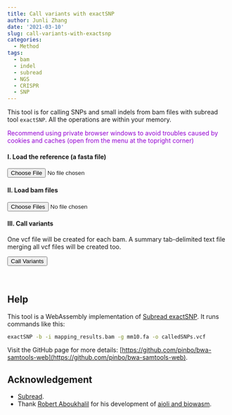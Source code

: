 ```yaml
---
title: Call variants with exactSNP
author: Junli Zhang
date: '2021-03-10'
slug: call-variants-with-exactsnp
categories:
  - Method
tags:
  - bam
  - indel
  - subread
  - NGS
  - CRISPR
  - SNP
---
```


This tool is for calling SNPs and small indels from bam files with subread tool `exactSNP`. All the operations are within your memory.
<p id=recommend" style="color:darkviolet;">Recommend using private browser windows to avoid troubles caused by cookies and caches (open from the menu at the topright corner)</p>

<h4>I. Load the reference (a fasta file)</h4>
<input id="reference" type="file"><br>
<p id="demoRef" style="display:none;"></p>

<h4>II. Load bam files</h4>
<input id="fastq" type="file" multiple>
<p id="demoFq" style="display:none;"></p>

<h4>III. Call variants</h4>

One vcf file will be created for each bam. A summary tab-delimited text file merging all vcf files will be created too.

<button onclick="makeAll()">Call Variants</button>
<p id="bam" style="color:tomato;font-style: italic;"></p>
<p id="indexErr" style="color:red;"></p>
<button id="download-btn" onclick="downloadVar()" style="visibility:hidden">Download variant summary</button>
<p id="download" style="color:tomato;font-style: italic;"></p>

<script src="/tools/aioli/latest/aioli.js"></script>
<script src="/libs/exactSNP.js"></script>
<script src="/libs/FileSaver.min.js"></script>
<script src="/libs/jszip.min.js"></script>

## Help

This tool is a WebAssembly implementation of [Subread exactSNP](http://subread.sourceforge.net/). It runs commands like this:

```sh
exactSNP -b -i mapping_results.bam -g mm10.fa -o calledSNPs.vcf
```

Visit the GitHub page for more details: [https://github.com/pinbo/bwa-samtools-web](https://github.com/pinbo/bwa-samtools-web).

## Acknowledgement

- [Subread](http://subread.sourceforge.net/).
- Thank [Robert Aboukhalil](https://github.com/robertaboukhalil) for his development of [aioli and biowasm](https://github.com/biowasm).